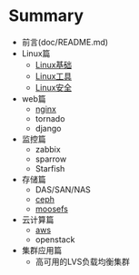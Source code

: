 # Summary 

* 前言(doc/README.md)
* Linux篇
    * [Linux基础](doc/Linux/base.md)
    * [Linux工具](doc/Linux/tools.md)
    * [Linux安全](doc/Linux/safety.md)
* web篇
    * [nginx](doc/web/nginx.md)
    * tornado
    * django
* 监控篇
    * zabbix
    * sparrow
    * Starfish
* 存储篇
    * DAS/SAN/NAS
    * [ceph](doc/store/ceph.md)
    * [moosefs](doc/store/moosefs.md)
* 云计算篇
    * [aws](doc/云计算/aws.md)
    * openstack
* 集群应用篇
    * 高可用的LVS负载均衡集群
